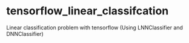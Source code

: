 # tensorflow_linear_classifcation
Linear classification problem with tensorflow (Using LNNClassifier and DNNClassifier)
